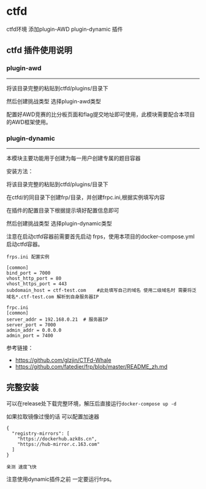 # ctfd
ctfd环境 添加plugin-AWD plugin-dynamic 插件 

## ctfd 插件使用说明

### plugin-awd

---

将该目录完整的粘贴到ctfd/plugins/目录下

然后创建挑战类型 选择plugin-awd类型

配置好AWD竞赛的比分板页面和flag提交地址即可使用，此模块需要配合本项目的AWD框架使用。



### plugin-dynamic

---

本模块主要功能用于创建为每一用户创建专属的题目容器

安装方法：

将该目录完整的粘贴到ctfd/plugins/目录下

在ctfd/的同目录下创建frp/目录，并创建frpc.ini,根据实例填写内容

在插件的配置目录下根据提示填好配置信息即可

然后创建挑战类型 选择plugin-dynamic类型

注意在启动ctfd容器前需要首先启动 frps，使用本项目的docker-compose.yml启动ctfd容器。

```
frps.ini 配置实例

[common]
bind_port = 7000
vhost_http_port = 80
vhost_https_port = 443
subdomain_host = ctf-test.com    #此处填写自己的域名 使用二级域名时 需要将泛域名*.ctf-test.com 解析到自身服务器IP

frpc.ini
[common]
server_addr = 192.168.0.21  # 服务器IP
server_port = 7000
admin_addr = 0.0.0.0
admin_port = 7400

```

参考链接：

- https://github.com/glzjin/CTFd-Whale
- https://github.com/fatedier/frp/blob/master/README_zh.md



## 完整安装

可以在release处下载完整环境，解压后直接运行`docker-compose up -d`

如果拉取镜像过慢的话 可以配置加速器

```
{
  "registry-mirrors": [
    "https://dockerhub.azk8s.cn",
    "https://hub-mirror.c.163.com"
  ]
}

亲测 速度飞快
```

注意使用dynamic插件之前 一定要运行frps。
